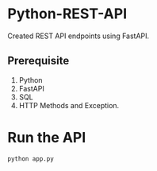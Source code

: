 # Python-REST-API
Created REST API endpoints using FastAPI.

## Prerequisite
1. Python
2. FastAPI
3. SQL
4. HTTP Methods and Exception.

# Run the API
`python app.py`